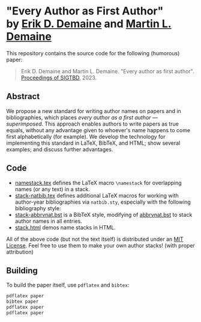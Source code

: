 # "Every Author as First Author"<br>by [Erik D. Demaine](https://erikdemaine.org) and [Martin L. Demaine](http://martindemaine.org)

This repository contains the source code for the following (humorous) paper:

> Erik D. Demaine and Martin L. Demaine.
> "Every author as first author".
> [Proceedings of SIGTBD](http://sigtbd.csail.mit.edu/#archives), 2023.

## Abstract

We propose a new standard for writing author names on papers
and in bibliographies, which places
*every author as a first author — superimposed*.
This approach enables authors to write papers as true equals,
without any advantage given to whoever's name
happens to come first alphabetically (for example).
We develop the technology for implementing this standard
in LaTeX, BibTeX, and HTML;
show several examples; and discuss further advantages.

## Code

* [namestack.tex](namestack.tex) defines the LaTeX macro `\namestack`
  for overlapping names (or any text) in a stack.
* [stack-natbib.tex](stack-natbib.tex)
  defines additional LaTeX macros for working with author-year bibliographies
  via `natbib.sty`, especially with the following bibliography style:
* [stack-abbrvnat.bst](stack-abbrvnat.bst)
  is a BibTeX style, modifying of
  [abbrvnat.bst](http://tug.ctan.org/tex-archive/macros/latex/contrib/natbib/abbrvnat.bst)
  to stack author names in all entries.
* [stack.html](stack.html) demos name stacks in HTML.

All of the above code (but not the text itself) is distributed under an
[MIT License](https://opensource.org/license/mit/).
Feel free to use them to make your own author stacks!
(with proper attribution)

## Building

To build the paper itself, use `pdflatex` and `bibtex`:

```sh
pdflatex paper
bibtex paper
pdflatex paper
pdflatex paper
```
